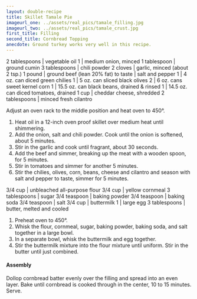 ```yaml
---
layout: double-recipe
title: Skillet Tamale Pie
imageurl_one: ../assets/real_pics/tamale_filling.jpg
imageurl_two: ../assets/real_pics/tamale_crust.jpg
first_title: Filling
second_title: Cornbread Topping
anecdote: Ground turkey works very well in this recipe.
---
```

<!-- Ingredients -->

2 tablespoons | vegetable oil
1 | medium onion, minced
1 tablespoon | ground cumin
3 tablespoons | chili powder
2 cloves | garlic, minced (about 2 tsp.)
1 pound | ground beef (lean 20% fat)
to taste | salt and pepper
1 | 4 oz. can diced green chilies
1 | 5 oz. can sliced black olives
2 | 6 oz. cans sweet kernel corn
1 | 15.5 oz. can black beans, drained & rinsed
1 | 14.5 oz. can diced tomatoes, drained
1 cup | cheddar cheese, shredded
2 tablespoons | minced fresh cilantro

<!-- split -->
<!-- Steps -->
Adjust an oven rack to the middle position and heat oven to 450°.
1. Heat oil in a 12-inch oven proof skillet over medium heat until shimmering.
2. Add the onion, salt and chili powder. Cook until the onion is softened, about 5 minutes.
3. Stir in the garlic and cook until fragrant, about 30 seconds.
4. Add the beef and simmer, breaking up the meat with a wooden spoon, for 5 minutes. 
5. Stir in tomatoes and simmer for another 5 minutes.
6. Stir the chilies, olives, corn, beans, cheese and cilantro and season with salt and pepper to taste, simmer for 5 minutes.
<!-- recipe split -->
<!-- Ingredients -->

3/4 cup | unbleached all-purpose flour
3/4 cup | yellow cornmeal
3 tablespoons | sugar
3/4 teaspoon | baking powder
3/4 teaspoon | baking soda
3/4 teaspoon | salt
3/4 cup | buttermilk
1 | large egg
3 tablespoons | butter, melted and cooled

<!-- split -->
1. Preheat oven to 450°.
1. Whisk the flour, cornmeal, sugar, baking powder, baking soda, and salt together in a large bowl.
2. In a separate bowl, whisk the buttermilk and egg together.
3. Stir the buttermilk mixture into the flour mixture until uniform. Stir in the butter until just combined.
<h4>Assembly</h4>
Dollop cornbread batter evenly over the filling and spread into an even layer. Bake until cornbread is cooked through in the center, 10 to 15 minutes. Serve.
